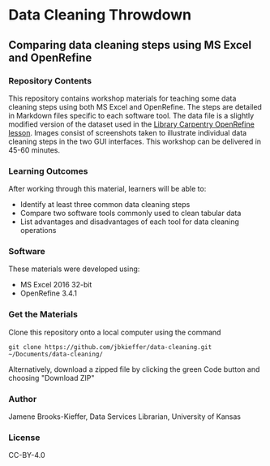 # Data Cleaning Throwdown

## Comparing data cleaning steps using MS Excel and OpenRefine

### Repository Contents

This repository contains workshop materials for teaching some data cleaning steps using both MS Excel and OpenRefine. The steps are detailed in Markdown files specific to each software tool. The data file is a slightly modified version of the dataset used in the [Library Carpentry OpenRefine lesson](https://librarycarpentry.org/lc-open-refine/). Images consist of screenshots taken to illustrate individual data cleaning steps in the two GUI interfaces. This workshop can be delivered in 45-60 minutes.

### Learning Outcomes

After working through this material, learners will be able to:
- Identify at least three common data cleaning steps
- Compare two software tools commonly used to clean tabular data
- List advantages and disadvantages of each tool for data cleaning operations

### Software

These materials were developed using:
- MS Excel 2016 32-bit
- OpenRefine 3.4.1

### Get the Materials

Clone this repository onto a local computer using the command

`git clone https://github.com/jbkieffer/data-cleaning.git ~/Documents/data-cleaning/`

Alternatively, download a zipped file by clicking the green Code button and choosing "Download ZIP"

### Author

Jamene Brooks-Kieffer, Data Services Librarian, University of Kansas

### License

CC-BY-4.0
